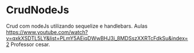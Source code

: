 # CrudNodeJs
Crud com nodeJs  utilizando sequelize e handlebars.
Aulas  https://www.youtube.com/watch?v=qxkXSDTL5LY&list=PLmY5AEiqDWwBHJ3i_8MDSszXXRTcFdkSu&index=2
Professor cesar.
